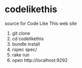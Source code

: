 codelikethis
============

source for Code Like This web site

1. git clone
2. cd codelikethis
3. bundle install
4. rspec spec/
5. rake run
6. open http://localhost:9292

